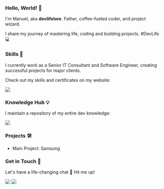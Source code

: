 ### Hello, World! 👋

I'm Manuel, aka **devlifelore**. Father, coffee-fueled coder, and project wizard.

I share my journey of mastering life, coding and building projects. #DevLife 💻

### Skills 🎯

I currently work as a Senior IT Consultant and Software Engineer, creating successful projects for major clients.

Check out my skills and certificates on my website:

[![](https://img.shields.io/badge/-devlifelore.com-000000?style=flat-square&logoColor=white)](https://devlifelore.com)

### Knowledge Hub 💡

I maintain a repository of my entire dev knowledge:

[![](https://img.shields.io/badge/-devlifelore/knowledge_hub-000000?style=flat-square&logo=github)](https://github.com/devlifelore/knowledge-hub)

### Projects 🛠

- Main Project: Samsung

### Get in Touch 💌

Let's have a life-changing chat 🌟 Hit me up!

[![](https://img.shields.io/badge/-@devlifelore-%231DA1F2?style=flat-square&logo=x)](https://x.com/devlifelore)
[![](https://img.shields.io/badge/-manuel@devlifelore.com-000000?style=flat-square&logo=mail.ru&logoColor=white)](mailto:manuel@devlifelore.com)
